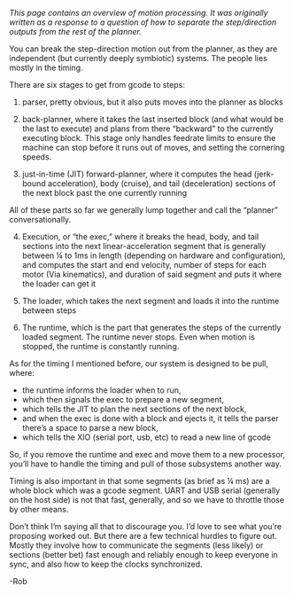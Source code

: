 _This page contains an overview of motion processing. It was originally written as a response to a question of how to separate the step/direction outputs from the rest of the planner._

You can break the step-direction motion out from the planner, as they are independent (but currently deeply symbiotic) systems. The people lies mostly in the timing.

There are six  stages to get from gcode to steps:

1. parser, pretty obvious, but it also puts moves into the planner as blocks

2. back-planner, where it takes the last inserted block (and what would be the last to execute) and plans from there “backward” to the currently executing block. This stage only handles feedrate limits to ensure the machine can stop before it runs out of moves, and setting the cornering speeds.

3. just-in-time (JIT) forward-planner, where it computes the head (jerk-bound acceleration), body (cruise), and tail (deceleration) sections of the next block past the one currently running

All of these parts so far we generally lump together and call the “planner” conversationally.

4. Execution, or “the exec,” where it breaks the head, body, and tail sections into the next linear-acceleration segment that is generally between ¼ to 1ms in length (depending on hardware and configuration), and computes the start and end velocity, number of steps for each motor (Via kinematics), and duration of said segment and puts it where the loader can get it

5. The loader, which takes the next segment and loads it into the runtime between steps

6. The runtime, which is the part that generates the steps of the currently loaded segment. The runtime never stops. Even when motion is stopped, the runtime is constantly running.

As for the timing I mentioned before, our system is designed to be pull, where:
- the runtime informs the loader when to run,
- which then signals the exec to prepare a new segment,
- which tells the JIT to plan the next sections of the next block,
- and when the exec is done with a block and ejects it, it tells the parser there’s a space to parse a new block,
- which tells the XIO (serial port, usb, etc) to read a new line of gcode

So, if you remove the runtime and exec and move them to a new processor, you’ll have to handle the timing and pull of those subsystems another way.

Timing is also important in that some segments (as brief as ¼ ms) are a whole block which was a gcode segment. UART and USB serial (generally on the host side) is not that fast, generally, and so we have to throttle those by other means.

Don’t think I’m saying all that to discourage you. I’d love to see what you’re proposing worked out. But there are a few technical hurdles to figure out. Mostly they involve how to communicate the segments (less likely) or sections (better bet) fast enough and reliably enough to keep everyone in sync, and also how to keep the clocks synchronized.

-Rob